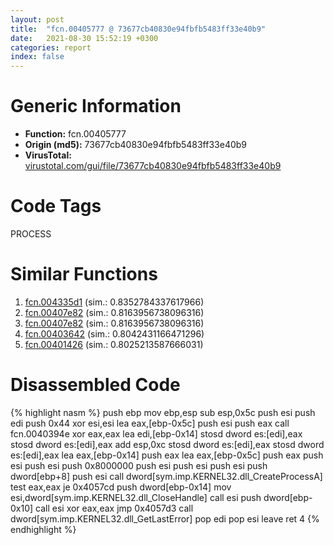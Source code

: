 ```yaml
---
layout: post
title:  "fcn.00405777 @ 73677cb40830e94fbfb5483ff33e40b9"
date:   2021-08-30 15:52:19 +0300
categories: report
index: false
---
```


# Generic Information
- **Function:** fcn.00405777
- **Origin (md5):** 73677cb40830e94fbfb5483ff33e40b9
- **VirusTotal:** [virustotal.com/gui/file/73677cb40830e94fbfb5483ff33e40b9][virustotal_ref]

# Code Tags
<span class="tag" id="PROCESS">PROCESS</span>


# Similar Functions

1. [fcn.004335d1][similar_1_ref] (sim.: 0.8352784337617966)
2. [fcn.00407e82][similar_2_ref] (sim.: 0.8163956738096316)
3. [fcn.00407e82][similar_3_ref] (sim.: 0.8163956738096316)
4. [fcn.00403642][similar_4_ref] (sim.: 0.8042431166471296)
5. [fcn.00401426][similar_5_ref] (sim.: 0.8025213587666031)


# Disassembled Code

{% highlight nasm %}
push ebp
mov ebp,esp
sub esp,0x5c
push esi
push edi
push 0x44
xor esi,esi
lea eax,[ebp-0x5c]
push esi
push eax
call fcn.0040394e
xor eax,eax
lea edi,[ebp-0x14]
stosd dword es:[edi],eax
stosd dword es:[edi],eax
add esp,0xc
stosd dword es:[edi],eax
stosd dword es:[edi],eax
lea eax,[ebp-0x14]
push eax
lea eax,[ebp-0x5c]
push eax
push esi
push esi
push 0x8000000
push esi
push esi
push esi
push dword[ebp+8]
push esi
call dword[sym.imp.KERNEL32.dll_CreateProcessA]
test eax,eax
je 0x4057cd
push dword[ebp-0x14]
mov esi,dword[sym.imp.KERNEL32.dll_CloseHandle]
call esi
push dword[ebp-0x10]
call esi
xor eax,eax
jmp 0x4057d3
call dword[sym.imp.KERNEL32.dll_GetLastError]
pop edi
pop esi
leave
ret 4
{% endhighlight %}


[similar_1_ref]: /report/fcn.004335d1@418e0921f3a9bd4f5bc0dcc59623b5a1
[similar_2_ref]: /report/fcn.00407e82@3f1595e66dc63331ba0930a0c79684ce
[similar_3_ref]: /report/fcn.00407e82@4c8869bb42f854640703b6ddda29ee38
[similar_4_ref]: /report/fcn.00403642@73677cb40830e94fbfb5483ff33e40b9
[similar_5_ref]: /report/fcn.00401426@1123b7aa5760238fe93045e585b8234c
[virustotal_ref]: https://www.virustotal.com/gui/file/73677cb40830e94fbfb5483ff33e40b9